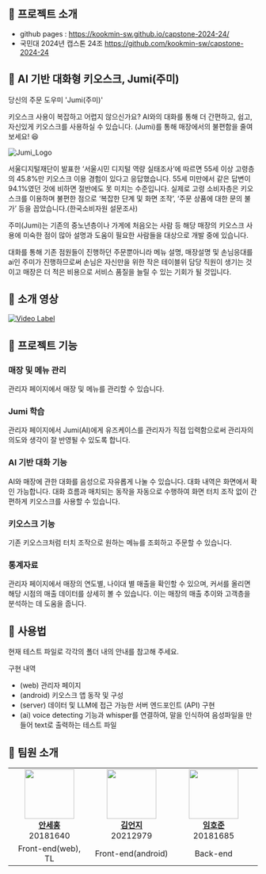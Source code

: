 
## 🤖 프로젝트 소개 

- github pages : https://kookmin-sw.github.io/capstone-2024-24/
- 국민대 2024년 캡스톤 24조 https://github.com/kookmin-sw/capstone-2024-24

## 🤖 AI 기반 대화형 키오스크, Jumi(주미)

당신의 주문 도우미 'Jumi(주미)'

키오스크 사용이 복잡하고 어렵지 않으신가요?
AI와의 대화를 통해 더 간편하고, 쉽고, 자신있게 키오스크를 사용하실 수 있습니다. (Jumi)를 통해 매장에서의 불편함을 줄여보세요! 😆

![Jumi_Logo](https://github.com/kookmin-sw/capstone-2024-24/assets/93641814/dd21254e-987e-414b-acb9-e737a7b61659)


서울디지털재단이 발표한 ‘서울시민 디지털 역량 실태조사’에 따르면 55세 이상 고령층의 45.8%만 키오스크 이용 경험이 있다고 응답했습니다. 55세 미만에서 같은 답변이 94.1%였던 것에 비하면 절반에도 못 미치는 수준입니다. 실제로 고령 소비자층은 키오스크를 이용하며 불편한 점으로 ‘복잡한 단계 및 화면 조작’, ‘주문 상품에 대한 문의 불가’ 등을 꼽았습니다.(한국소비자원 설문조사)

주미(Jumi)는 기존의 중노년층이나 가게에 처음오는 사람 등 해당 매장의 키오스크 사용에 미숙한 점이 많아 설명과 도움이 필요한 사람들을 대상으로 개발 중에 있습니다.

대화를 통해 기존 점원들이 진행하던 주문뿐아니라 메뉴 설명, 매장설명 및 손님응대를 ai인 주미가 진행하므로써 손님은 자신만을 위한 작은 테이블위 담당 직원이 생기는 것이고 매장은 더 적은 비용으로 서비스 품질을 늘릴 수 있는 기회가 될 것입니다.

## 🤖 소개 영상

[![Video Label](https://img.youtube.com/vi/aUr39A649iQ/0.jpg)](https://youtu.be/aUr39A649iQ) 

## 🤖 프로젝트 기능

### 매장 및 메뉴 관리
관리자 페이지에서 매장 및 메뉴를 관리할 수 있습니다.

### Jumi 학습
관리자 페이지에서 Jumi(AI)에게 유즈케이스를 관리자가 직접 입력함으로써 관리자의 의도와 생각이 잘 반영될 수 있도록 합니다.

### AI 기반 대화 기능
AI와 매장에 관한 대화를 음성으로 자유롭게 나눌 수 있습니다. 대화 내역은 화면에서 확인 가능합니다. 대화 흐름과 매치되는 동작을 자동으로 수행하여 화면 터치 조작 없이 간편하게 키오스크를 사용할 수 있습니다.

### 키오스크 기능
기존 키오스크처럼 터치 조작으로 원하는 메뉴를 조회하고 주문할 수 있습니다.

### 통계자료
관리자 페이지에서 매장의 연도별, 나이대 별 매출을 확인할 수 있으며, 커서를 올리면 해당 시점의 매출 데이터를 상세히 볼 수 있습니다. 이는 매장의 매출 추이와 고객층을 분석하는 데 도움을 줍니다.

## 🤖 사용법

현재 테스트 파일로 각각의 폴더 내의 안내를 참고해 주세요.

구현 내역
- (web) 관리자 페이지
- (android) 키오스크 앱 동작 및 구성
- (server) 데이터 및 LLM에 접근 가능한 서버 엔드포인트 (API) 구현
- (ai) voice detecting 기능과 whisper를 연결하여, 말을 인식하여 음성파일을 만들어 text로 출력하는 테스트 파일

## 🤖 팀원 소개
<table>
    <tr align="center">
        <td style="min-width: 150px;">
            <a href="https://github.com/Roel4990">
              <img src="https://github.com/kookmin-sw/capstone-2024-24/assets/93641814/4977f984-0166-402e-923f-dc5329e0e310" width="100">
              <br />
              <b>안세홍</b>
            </a> 
            <br/>
              20181640
        </td>
        <td style="min-width: 150px;">
            <a href="https://github.com/Eonji-sw">
              <img src="https://github.com/kookmin-sw/capstone-2024-24/assets/93641814/3abed7fd-7d59-4147-a50d-52a6ac8840b6"
 width="100">
              <br />
              <b>김언지</b>
            </a>
                       <br/>
              20212979
        </td>
        <td style="min-width: 150px;">
            <a href="https://github.com/devkaspee">
              <img src="https://media.licdn.com/dms/image/D4D03AQGnXLN8XfT99A/profile-displayphoto-shrink_400_400/0/1709892878675?e=1717632000&v=beta&t=4P74nV3eJ6eIlBHz0JGjL104xmfzodYcDvd72GnUxEM" width="100">
              <br />
              <b>임호준</b>
            </a> 
                       <br/>
              20181685
        </td>
        <td style="min-width: 150px;">
            <a href="https://github.com/kwonbooyeon">
              <img src="https://github.com/kookmin-sw/capstone-2024-24/assets/93641814/fbdded38-3b49-4268-8838-4f6294c63313" width="100">
              <br />
              <b>권부연</b>
            </a> 
                       <br/>
              20203030
        </td>
    </tr>
    <tr align="center">
        <td>
            Front-end(web), TL
        </td>
        <td>
            Front-end(android)
        </td>
        <td>
            Back-end
        </td>
        <td>
            AI
        </td>
    </tr>
</table>

